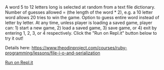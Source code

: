 A word 5 to 12 letters long is selected at random from a text file dictionary. 
Number of guesses allowed = (the length of the word * 2), e.g. a 10 letter word allows 20 tries to win the game. Option to guess entire word instead of letter by letter. At any time, unless player is loading a saved game, player can: 1) start a new game, 2) load a saved game, 3) save game, or 4) exit by entering 1, 2, 3, or 4 respectively. Click the "Run on Repl.it" button below to try it out!

Details here: https://www.theodinproject.com/courses/ruby-programming/lessons/file-i-o-and-serialization

[Run on Repl.it](https://repl.it/@TenaciousQi/hangman#README.md)
